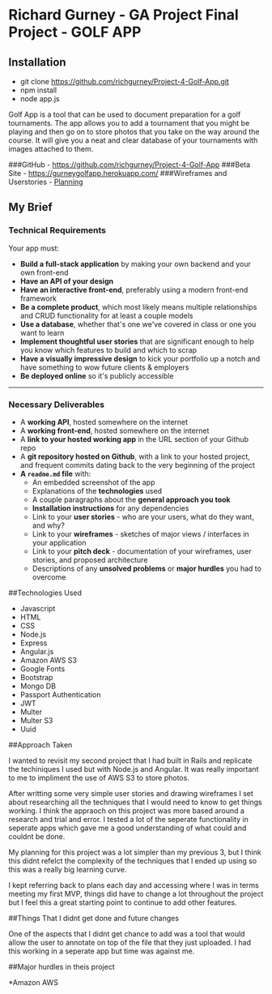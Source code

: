 # Richard Gurney - GA Project Final Project - GOLF APP

## Installation 
 - git clone https://github.com/richgurney/Project-4-Golf-App.git
 - npm install
 - node app.js

Golf App is a tool that can be used to document preparation for a golf tournaments. The app allows you to add a tournament that you might be playing and then go on to store photos that you take on the way around the course. It will give you a neat and clear database of your tournaments with images attached to them.

###GitHub -  <a href="https://github.com/richgurney/Project-4-Golf-App">https://github.com/richgurney/Project-4-Golf-App</a>
###Beta Site - <a href="https://gurneygolfapp.herokuapp.com/">https://gurneygolfapp.herokuapp.com/</a>
###Wireframes and Userstories - <a href="https://github.com/richgurney/Project-4-Golf-App/tree/master/planning">Planning</a>

## My Brief

### Technical Requirements

Your app must:

* **Build a full-stack application** by making your own backend and your own front-end
* **Have an API of your design**
* **Have an interactive front-end**, preferably using a modern front-end framework
* **Be a complete product**, which most likely means multiple relationships and CRUD functionality for at least a couple models
* **Use a database**, whether that's one we've covered in class or one you want to learn
* **Implement thoughtful user stories** that are significant enough to help you know which features to build and which to scrap
* **Have a visually impressive design** to kick your portfolio up a notch and have something to wow future clients & employers
* **Be deployed online** so it's publicly accessible

---

### Necessary Deliverables

* A **working API**, hosted somewhere on the internet
* A **working front-end**, hosted somewhere on the internet
* A **link to your hosted working app** in the URL section of your Github repo
* A **git repository hosted on Github**, with a link to your hosted project, and frequent commits dating back to the very beginning of the project
* **A ``readme.md`` file** with:
    * An embedded screenshot of the app
    * Explanations of the **technologies** used
    * A couple paragraphs about the **general approach you took**
    * **Installation instructions** for any dependencies
    * Link to your **user stories** - who are your users, what do they want, and why?
    * Link to your **wireframes** - sketches of major views / interfaces in your application
    * Link to your **pitch deck** - documentation of your wireframes, user stories, and proposed architecture
    * Descriptions of any **unsolved problems** or **major hurdles** you had to overcome

##Technologies Used
* Javascript
* HTML
* CSS
* Node.js
* Express
* Angular.js
* Amazon AWS S3
* Google Fonts
* Bootstrap
* Mongo DB
* Passport Authentication
* JWT
* Multer
* Multer S3
* Uuid


##Approach Taken

I wanted to revisit my second project that I had built in Rails and replicate the techiniques I used but with Node.js and Angular. It was really important to me to impliment the use of AWS S3 to store photos. 

After writting some very simple user stories and drawing wireframes I set about researching all the techniques that I would need to know to get things working. I think the appraoch on this project was more based around a research and trial and error. I tested a lot of the seperate functionality in seperate apps which gave me a good understanding of what could and couldnt be done. 

My planning for this project was a lot simpler than my previous 3, but I think this didnt refelct the complexity of the techniques that I ended up using so this was a really big learning curve. 

I kept referring back to plans each day and accessing where I was in terms meeting my first MVP, things did have to change a lot throughout the project but I feel this a great starting point to continue to add other features.


##Things That I didnt get done and future changes

One of the aspects that I didnt get chance to add was a tool that would allow the user to annotate on top of the file that they just uploaded. I had this working in a seperate app but time was against me.

##Major hurdles in theis project

*Amazon AWS






